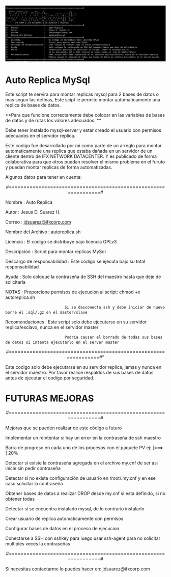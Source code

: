 <p align="center">
   <img src="https://github.com/jesussuarz/Auto-Replica-MySql/raw/main/img_start.png">
</p>

# Auto Replica MySql

Este script te servira para montar replicas mysql para 2 bases de datos o mas segun las definas, Este scipt le permite montar automaticamente una replica de bases de datos.

**Para que funcione correctamente debe colocar en las variables de bases de datos y de rutas los valores adecuados. **

Debe tener instalado mysql-server y estar creado el usuario con permisos adecuados en el servidor replica.

Este codigo fue desarrollado por mi como parte de un arreglo para montar automaticamente una replica que estaba dañada en un servidor de un cliente dentro de IFX NETWORK DATACENTER. Y es publicado de forma colaborativa para que otros puedan resolver el mismo problema en el furuto y puedan montar replicas de forma automatizadas.

Algunos datos para tener en cuenta:
<p align="center">
#================================================================#
</p>
Nombre : Auto Replica

Autor : Jesus D. Suarez H.

Correo : jdsuarez@ifxcorp.com

Nombre del Archivo : autoreplica.sh

Licencia : El codigo se distribuye bajo licencia GPLv3

Descripción : Script para montar replicas MySql

Descargo de responsabilidad : Este código se ejecuta bajo su total responsabilidad

Ayuda : Solo coloque la contraseña de SSH del maestro hasta que deje de solicitarla

NOTAS : Proporcione permisos de ejecución al script: chmod +x autoreplica.sh

                              Si se desconecta ssh y debe iniciar de nuevo borre el .sql/.gz en el master/slave

Recomendaciones : Este script solo debe ejecutarse en su servidor replica/esclavo, nunca en el servidor master

                              Podría causar el borrado de todas sus bases de datos si intenta ejecutarlo en el server master
<p align="center">
#================================================================#"
</p>
Este codigo solo debe ejecutarse en su servidor replica, jamas y nunca en el servidor maestro. Por favor realice respaldos de sus bases de datos antes de ejecutar el codigo por seguridad.

# FUTURAS MEJORAS
<p align="center">
#================================================================#
</p>
Mejoras que se pueden realizar de este código a futuro

Implementar un reintentar si hay un error en la contraseña de ssh maestro

Barra de progreso en cada uno de los procesos con el paquete PV ej: [===> ] 20%

Detectar si existe la contraseña agregada en el archivo my.cnf de ser asi inicie sin pedir contraseña

Detectar si no existe configuración de usuario en /root/.my.cnf y en ese caso solicitar la contraseña

Obtener bases de datos a realizar DROP desde my.cnf si esta definido, si no obtener todas

Detectar si se encuentra instalado mysql, de lo contrario instalarlo

Crear usuario de replica automaticamente con permisos

Configurar bases de datos en el proceso de ejecucion

Conectarse a SSH con sshkey para luego usar ssh-agent para no solicitar multiples veces la contraseñas
<p align="center">
#================================================================#
</p>
Si necesitas contactarme lo puedes hacer en: jdsuarez@ifxcorp.com
